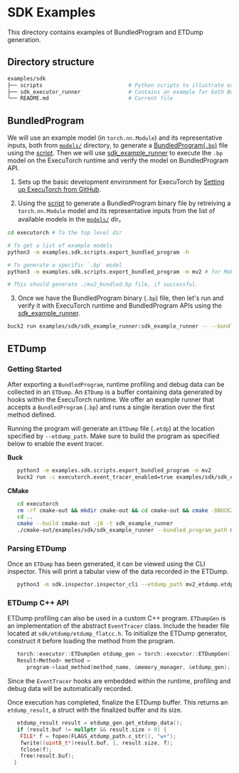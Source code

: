 # SDK Examples
This directory contains examples of BundledProgram and ETDump generation.

## Directory structure
```bash
examples/sdk
├── scripts                           # Python scripts to illustrate export workflow of bundled program.
├── sdk_executor_runner               # Contains an example for both BundledProgram to verify ExecuTorch model, and generate ETDump for runtime results.
└── README.md                         # Current file
```

## BundledProgram

We will use an example model (in `torch.nn.Module`) and its representative inputs, both from [`models/`](../models) directory, to generate a [BundledProgram(`.bp`)](../../docs/source/sdk-bundled-io.md) file using the [script](scripts/export_bundled_program.py). Then we will use [sdk_example_runner](sdk_example_runner/sdk_example_runner.cpp) to execute the `.bp` model on the ExecuTorch runtime and verify the model on BundledProgram API.


1. Sets up the basic development environment for ExecuTorch by [Setting up ExecuTorch from GitHub](../../docs/source/getting-started-setup.md).

2. Using the [script](scripts/export_bundled_program.py) to generate a BundledProgram binary file by retreiving a `torch.nn.Module` model and its representative inputs from the list of available models in the [`models/`](../models) dir。

```bash
cd executorch # To the top level dir

# To get a list of example models
python3 -m examples.sdk.scripts.export_bundled_program -h

# To generate a specific `.bp` model
python3 -m examples.sdk.scripts.export_bundled_program -m mv2 # for MobileNetv2

# This should generate ./mv2_bundled.bp file, if successful.
```

3. Once we have the BundledProgram binary (`.bp`) file, then let's run and verify it with ExecuTorch runtime and BundledProgram APIs using the [sdk_example_runner](sdk_example_runner/sdk_example_runner.cpp).

```bash
buck2 run examples/sdk/sdk_example_runner:sdk_example_runner -- --bundled_program_path mv2_bundled.bp --output_verification
```


## ETDump

### Getting Started

After exporting a `BundledProgram`, runtime profiling and debug data can be collected in an ``ETDump``. An ``ETDump`` is a buffer containing data generated by hooks within the ExecuTorch runtime.
We offer an example runner that accepts a `BundledProgram` (`.bp`) and runs a single iteration over the first method defined.

Running the program will generate an `ETDump` file (`.etdp`) at the location specified by `--etdump_path`. Make sure to build the program as specified below to enable the event tracer.

**Buck**

```bash
   python3 -m examples.sdk.scripts.export_bundled_program -m mv2
   buck2 run -c executorch.event_tracer_enabled=true examples/sdk/sdk_example_runner:sdk_example_runner -- --bundled_program_path mv2_bundled.bp --etdump_path mv2_etdump.etdp
```
 **CMake**

```bash
   cd executorch
   rm -rf cmake-out && mkdir cmake-out && cd cmake-out && cmake -DBUCK2=buck2 -DEXECUTORCH_BUILD_SDK=1 -DEXECUTORCH_BUILD_EXTENSION_DATA_LOADER=1 ..
   cd ..
   cmake --build cmake-out -j8 -t sdk_example_runner
   ./cmake-out/examples/sdk/sdk_example_runner --bundled_program_path mv2_bundled.bp --etdump_path mv2_etdump.etdp
   ```

### Parsing ETDump

Once an `ETDump` has been generated, it can be viewed using the CLI inspector. This will print a tabular view of the data recorded in the ETDump.

```bash
   python3 -m sdk.inspector.inspector_cli --etdump_path mv2_etdump.etdp
   ```
### ETDump C++ API

ETDump profiling can also be used in a custom C++ program. `ETDumpGen` is an implementation of the abstract `EventTracer` class.  Include the header file located at `sdk/etdump/etdump_flatcc.h`. To initialize the ETDump generator, construct it before loading the method from the program.

```cpp
   torch::executor::ETDumpGen etdump_gen = torch::executor::ETDumpGen();
   Result<Method> method =
      program->load_method(method_name, &memory_manager, &etdump_gen);
   ```

Since the `EventTracer` hooks are embedded within the runtime, profiling and debug data will be automatically recorded.

Once execution has completed, finalize the ETDump buffer. This returns an `etdump_result`, a struct with the finalized buffer and its size.

```cpp
   etdump_result result = etdump_gen.get_etdump_data();
   if (result.buf != nullptr && result.size > 0) {
    FILE* f = fopen(FLAGS_etdump_path.c_str(), "w+");
    fwrite((uint8_t*)result.buf, 1, result.size, f);
    fclose(f);
    free(result.buf);
  }
   ```
